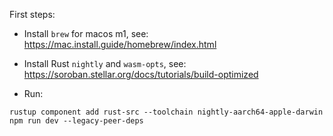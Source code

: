 First steps:

- Install `brew` for macos m1, see: https://mac.install.guide/homebrew/index.html

- Install Rust `nightly` and `wasm-opts`, see: https://soroban.stellar.org/docs/tutorials/build-optimized

- Run:
```
rustup component add rust-src --toolchain nightly-aarch64-apple-darwin
npm run dev --legacy-peer-deps
```
